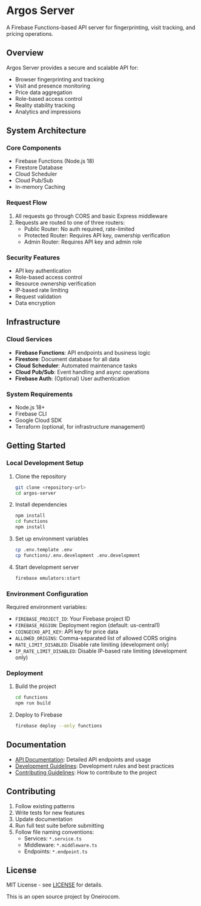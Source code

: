 # Argos Server

A Firebase Functions-based API server for fingerprinting, visit tracking, and pricing operations.

## Overview

Argos Server provides a secure and scalable API for:
- Browser fingerprinting and tracking
- Visit and presence monitoring
- Price data aggregation
- Role-based access control
- Reality stability tracking
- Analytics and impressions

## System Architecture

### Core Components
- Firebase Functions (Node.js 18)
- Firestore Database
- Cloud Scheduler
- Cloud Pub/Sub
- In-memory Caching

### Request Flow
1. All requests go through CORS and basic Express middleware
2. Requests are routed to one of three routers:
   - Public Router: No auth required, rate-limited
   - Protected Router: Requires API key, ownership verification
   - Admin Router: Requires API key and admin role

### Security Features
- API key authentication
- Role-based access control
- Resource ownership verification
- IP-based rate limiting
- Request validation
- Data encryption

## Infrastructure

### Cloud Services
- **Firebase Functions**: API endpoints and business logic
- **Firestore**: Document database for all data
- **Cloud Scheduler**: Automated maintenance tasks
- **Cloud Pub/Sub**: Event handling and async operations
- **Firebase Auth**: (Optional) User authentication

### System Requirements
- Node.js 18+
- Firebase CLI
- Google Cloud SDK
- Terraform (optional, for infrastructure management)

## Getting Started

### Local Development Setup
1. Clone the repository
   ```bash
   git clone <repository-url>
   cd argos-server
   ```

2. Install dependencies
   ```bash
   npm install
   cd functions
   npm install
   ```

3. Set up environment variables
   ```bash
   cp .env.template .env
   cp functions/.env.development .env.development
   ```

4. Start development server
   ```bash
   firebase emulators:start
   ```

### Environment Configuration
Required environment variables:
- `FIREBASE_PROJECT_ID`: Your Firebase project ID
- `FIREBASE_REGION`: Deployment region (default: us-central1)
- `COINGECKO_API_KEY`: API key for price data
- `ALLOWED_ORIGINS`: Comma-separated list of allowed CORS origins
- `RATE_LIMIT_DISABLED`: Disable rate limiting (development only)
- `IP_RATE_LIMIT_DISABLED`: Disable IP-based rate limiting (development only)

### Deployment
1. Build the project
   ```bash
   cd functions
   npm run build
   ```

2. Deploy to Firebase
   ```bash
   firebase deploy --only functions
   ```

## Documentation

- [API Documentation](functions/README.md): Detailed API endpoints and usage
- [Development Guidelines](DEVELOPMENT.md): Development rules and best practices
- [Contributing Guidelines](CONTRIBUTING.md): How to contribute to the project

## Contributing

1. Follow existing patterns
2. Write tests for new features
3. Update documentation
4. Run full test suite before submitting
5. Follow file naming conventions:
   - Services: `*.service.ts`
   - Middleware: `*.middleware.ts`
   - Endpoints: `*.endpoint.ts`

## License

MIT License - see [LICENSE](LICENSE) for details.

This is an open source project by Oneirocom.